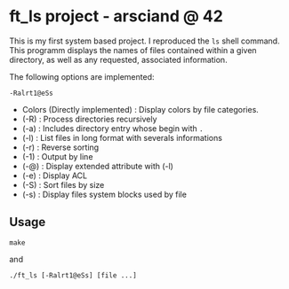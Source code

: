 # ft_ls project - arsciand @ 42

This is my first system based project. I reproduced the ```ls``` shell command. This programm displays the names of files contained within a given directory, as well as any requested, associated information.

The following options are implemented:

```-Ralrt1@eSs```

-   Colors (Directly implemented) : Display colors by file categories.
-   (-R)	: Process directories recursively
-   (-a)	: Includes directory entry whose begin with ```.```
-   (-l)	: List files in long format with severals informations
-   (-r)	: Reverse sorting
-   (-1)	: Output by line
-   (-@)	: Display extended attribute with (-l)
-   (-e)	: Display ACL
-   (-S)	: Sort files by size
-   (-s)	: Display files system blocks used by file

## Usage

```make```

and

```./ft_ls [-Ralrt1@eSs] [file ...]```
